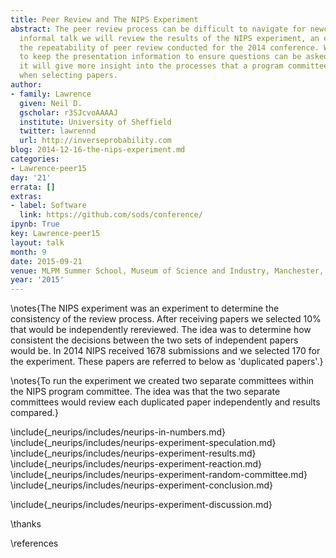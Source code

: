 ```yaml
---
title: Peer Review and The NIPS Experiment
abstract: The peer review process can be difficult to navigate for newcomers. In this
  informal talk we will review the results of the NIPS experiment, an experiment on
  the repeatability of peer review conducted for the 2014 conference. We will try
  to keep the presentation information to ensure questions can be asked. With luck
  it will give more insight into the processes that a program committee goes through
  when selecting papers.
author:
- family: Lawrence
  given: Neil D.
  gscholar: r3SJcvoAAAAJ
  institute: University of Sheffield
  twitter: lawrennd
  url: http://inverseprobability.com
blog: 2014-12-16-the-nips-experiment.md
categories:
- Lawrence-peer15
day: '21'
errata: []
extras:
- label: Software
  link: https://github.com/sods/conference/
ipynb: True
key: Lawrence-peer15
layout: talk
month: 9
date: 2015-09-21
venue: MLPM Summer School, Museum of Science and Industry, Manchester, UK
year: '2015'
---
```


\notes{The NIPS experiment was an experiment to determine the consistency of the review process. After receiving papers we selected 10% that would be independently rereviewed. The idea was to determine how consistent the decisions between the two sets of independent papers would be. In 2014 NIPS received 1678 submissions and we selected 170 for the experiment. These papers are referred to below as 'duplicated papers'.}

\notes{To run the experiment we created two separate committees within the NIPS program committee. The idea was that the two separate committees would review each duplicated paper independently and results compared.}

\include{_neurips/includes/neurips-in-numbers.md}
\include{_neurips/includes/neurips-experiment-speculation.md}
\include{_neurips/includes/neurips-experiment-results.md}
\include{_neurips/includes/neurips-experiment-reaction.md}
\include{_neurips/includes/neurips-experiment-random-committee.md}
\include{_neurips/includes/neurips-experiment-conclusion.md}

\include{_neurips/includes/neurips-experiment-discussion.md}

\thanks

\references
